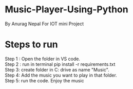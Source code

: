 # Music-Player-Using-Python
By Anurag Nepal 
For IOT mini Project

# Steps to run
Step 1 : Open the folder in VS code.</br>
Step 2 : run in terminal
	pip install -r requirements.txt </br>
Step 3: create folder in C: drive as name "Music". </br>
Step 4: Add the music you want to play in that folder.</br>
Step 5: run the code. Enjoy the music</br>